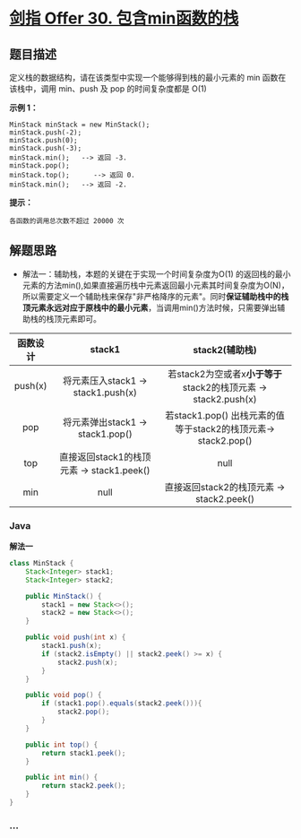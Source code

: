 # [剑指 Offer 30. 包含min函数的栈](https://leetcode-cn.com/problems/bao-han-minhan-shu-de-zhan-lcof/)

## 题目描述

定义栈的数据结构，请在该类型中实现一个能够得到栈的最小元素的 min 函数在该栈中，调用 min、push 及 pop 的时间复杂度都是 O(1)

**示例 1：**

```
MinStack minStack = new MinStack();
minStack.push(-2);
minStack.push(0);
minStack.push(-3);
minStack.min();   --> 返回 -3.
minStack.pop();
minStack.top();      --> 返回 0.
minStack.min();   --> 返回 -2.
```

**提示：**

```
各函数的调用总次数不超过 20000 次
```

## 解题思路

- 解法一：辅助栈，本题的关键在于实现一个时间复杂度为O(1) 的返回栈的最小元素的方法min(),如果直接遍历栈中元素返回最小元素其时间复杂度为O(N)，所以需要定义一个辅助栈来保存"非严格降序的元素"。同时**保证辅助栈中的栈顶元素永远对应于原栈中的最小元素**，当调用min()方法时候，只需要弹出辅助栈的栈顶元素即可。

| 函数设计 |                  stack1                   |                        stack2(辅助栈)                        |
| :------: | :---------------------------------------: | :----------------------------------------------------------: |
| push(x)  |    将元素压入stack1 -> stack1.push(x)     | 若stack2为空或者x**小于等于**stack2的栈顶元素 -> stack2.push(x) |
|   pop    |     将元素弹出stack1 -> stack1.pop()      | 若stack1.pop() 出栈元素的值等于stack2的栈顶元素-> stack2.pop() |
|   top    | 直接返回stack1的栈顶元素 -> stack1.peek() |                             null                             |
|   min    |                   null                    |          直接返回stack2的栈顶元素 -> stack2.peek()           |

<!-- tabs:start -->

### **Java**

**解法一**

```java
class MinStack {
    Stack<Integer> stack1;
    Stack<Integer> stack2;

    public MinStack() {
        stack1 = new Stack<>();
        stack2 = new Stack<>();
    }

    public void push(int x) {
        stack1.push(x);
        if (stack2.isEmpty() || stack2.peek() >= x) {
            stack2.push(x);
        }
    }

    public void pop() {
        if (stack1.pop().equals(stack2.peek())){
            stack2.pop();
        }
    }

    public int top() {
        return stack1.peek();
    }

    public int min() {
        return stack2.peek();
    }
}
```

### **...**

```

```

<!-- tabs:end -->